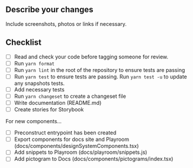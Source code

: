 ## Describe your changes

Include screenshots, photos or links if necessary.

## Checklist

- [ ] Read and check your code before tagging someone for review.
- [ ] Run `yarn format`
- [ ] Run `yarn lint` in the root of the repository to ensure tests are passing
- [ ] Run `yarn test` to ensure tests are passing. Run `yarn test -u` to update any snapshots tests.
- [ ] Add necessary tests
- [ ] Run `yarn changeset` to create a changeset file
- [ ] Write documentation (README.md)
- [ ] Create stories for Storybook

For new components...

- [ ] Preconstruct entrypoint has been created
- [ ] Export components for docs site and Playroom (docs/components/designSystemComponents.tsx)
- [ ] Add snippets to Playroom (docs/playroom/snippets.js)
- [ ] Add pictogram to Docs (docs/components/pictograms/index.tsx)
